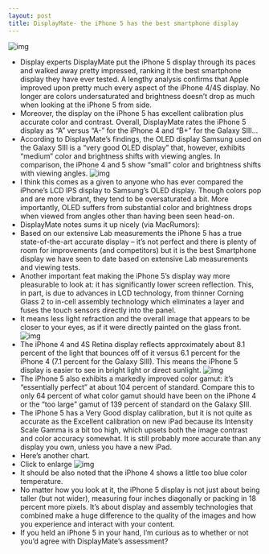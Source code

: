 ```yaml
---
layout: post
title: DisplayMate- the iPhone 5 has the best smartphone display
---
```

![img](http://media.idownloadblog.com/wp-content/uploads/2012/09/iPhone-5-black-front-left-angled-thumbnail.jpg)
* Display experts DisplayMate put the iPhone 5 display through its paces and walked away pretty impressed, ranking it the best smartphone display they have ever tested. A lengthy analysis confirms that Apple improved upon pretty much every aspect of the iPhone 4/4S display. No longer are colors undersaturated and brightness doesn’t drop as much when looking at the iPhone 5 from side.
* Moreover, the display on the iPhone 5 has excellent calibration plus accurate color and contrast. Overall, DisplayMate rates the iPhone 5 display as “A” versus “A-” for the iPhone 4 and “B+” for the Galaxy SIII…
* According to DisplayMate’s findings, the OLED display Samsung used on the Galaxy SIII is a “very good OLED display” that, however, exhibits “medium” color and brightness shifts with viewing angles. In comparison, the iPhone 4 and 5 show “small” color and brightness shifts with viewing angles.
![img](http://media.idownloadblog.com/wp-content/uploads/2012/09/iPhone-5-black-left-angled-display-001.jpg)
* I think this comes as a given to anyone who has ever compared the iPhone’s LCD IPS display to Samsung’s OLED display. Though colors pop and are more vibrant, they tend to be oversaturated a bit. More importantly, OLED suffers from substantial color and brightness drops when viewed from angles other than having been seen head-on.
* DisplayMate notes sums it up nicely (via MacRumors):
* Based on our extensive Lab measurements the iPhone 5 has a true state-of-the-art accurate display – it’s not perfect and there is plenty of room for improvements (and competitors) but it is the best Smartphone display we have seen to date based on extensive Lab measurements and viewing tests.
* Another important feat making the iPhone 5’s display way more pleasurable to look at: it has significantly lower screen reflection. This, in part, is due to advances in LCD technology, from thinner Corning Glass 2 to in-cell assembly technology which eliminates a layer and fuses the touch sensors directly into the panel.
* It means less light refraction and the overall image that appears to be closer to your eyes, as if it were directly painted on the glass front.
![img](http://media.idownloadblog.com/wp-content/uploads/2012/07/Current-LCD-vs-in-cell.jpg)
* The iPhone 4 and 4S Retina display reflects approximately about 8.1 percent of the light that bounces off of it versus 6.1 percent for the iPhone 4 (7.1 percent for the Galaxy SIII). This means the iPhone 5 display is easier to see in bright light or direct sunlight.
![img](http://media.idownloadblog.com/wp-content/uploads/2012/09/DisplayMate-iPhone-4-vs-iPhone-5-vs-Galaxy-SIII-chart-002.jpeg)
* The iPhone 5 also exhibits a markedly improved color gamut: it’s “essentially perfect” at about 104 percent of standard. Compare this to only 64 percent of what color gamut should have been on the iPhone 4 or the “too large” gamut of 139 percent of standard on the Galaxy SIII.
* The iPhone 5 has a Very Good display calibration, but it is not quite as accurate as the Excellent calibration on new iPad because its Intensity Scale Gamma is a bit too high, which upsets both the image contrast and color accuracy somewhat. It is still probably more accurate than any display you own, unless you have a new iPad.
* Here’s another chart.
* Click to enlarge
![img](http://media.idownloadblog.com/wp-content/uploads/2012/09/DisplayMate-iPHone-4-vs-iPhone-5-vs-Galaxy-SIII.png)
* It should be also noted that the iPhone 4 shows a little too blue color temperature.
* No matter how you look at it, the iPhone 5 display is not just about being taller (but not wider), measuring four inches diagonally or packing in 18 percent more pixels. It’s about display and assembly technologies that combined make a huge difference to the quality of the images and how you experience and interact with your content.
* If you held an iPhone 5 in your hand, I’m curious as to whether or not you’d agree with DisplayMate’s assessment?

